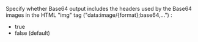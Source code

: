 Specify whether Base64 output includes the headers used by the Base64 images in the HTML "img" tag ("data:image/{format};base64,...") :

- true
- false (default)
